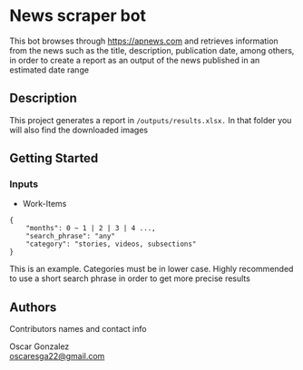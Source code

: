# News scraper bot

This bot browses through https://apnews.com and retrieves information from the news such as the title, description, publication date, among others, in order to create a report as an output of the news published in an estimated date range

## Description
This project generates a report in ```/outputs/results.xlsx.``` In that folder you will also find the downloaded images

## Getting Started

### Inputs

* Work-Items
```
{
    "months": 0 ~ 1 | 2 | 3 | 4 ...,
    "search_phrase": "any"
    "category": "stories, videos, subsections"
}
```
This is an example. Categories must be in lower case. Highly recommended to use a short search phrase in order to get
more precise results

## Authors

Contributors names and contact info

Oscar Gonzalez  
oscaresga22@gmail.com

